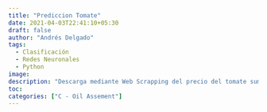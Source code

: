 ```yaml
---
title: "Prediccion Tomate"
date: 2021-04-03T22:41:10+05:30
draft: false
author: "Andrés Delgado"
tags:
  - Clasificación
  - Redes Neuronales
  - Python
image:
description: "Descarga mediante Web Scrapping del precio del tomate sumado a un algorimto basado en series temporales para predecir el precio del tomate a lo largo del año"
toc:
categories: ["C - Oil Assement"]
---
```

